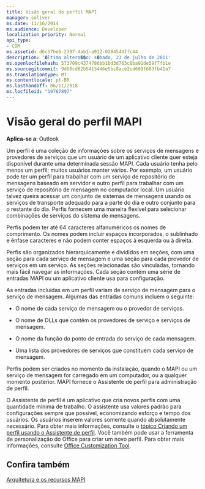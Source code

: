 ```yaml
---
title: Visão geral do perfil MAPI
manager: soliver
ms.date: 11/16/2014
ms.audience: Developer
localization_priority: Normal
api_type:
- COM
ms.assetid: d6c57be6-2397-4ab1-a912-028454dffc44
description: '�ltima altera��o: s�bado, 23 de julho de 2011'
ms.openlocfilehash: 573709c4374786bb1bd3d763c8ba91de59f7fb1e
ms.sourcegitcommit: 9d60cd82b5413446e5bc8ace2cd689f683fb41a7
ms.translationtype: MT
ms.contentlocale: pt-BR
ms.lasthandoff: 06/11/2018
ms.locfileid: "19767897"
---
```

# <a name="mapi-profile-overview"></a>Visão geral do perfil MAPI

  
  
**Aplica-se a**: Outlook 
  
Um perfil é uma coleção de informações sobre os serviços de mensagens e provedores de serviços que um usuário de um aplicativo cliente quer esteja disponível durante uma determinada sessão MAPI. Cada usuário tenha pelo menos um perfil; muitos usuários manter vários. Por exemplo, um usuário pode ter um perfil para trabalhar com um serviço de repositório de mensagens baseado em servidor e outro perfil para trabalhar com um serviço de repositório de mensagem no computador local. Um usuário talvez queira acessar um conjunto de sistemas de mensagens usando os serviços de transporte adequado para a parte do dia e outro conjunto para o restante do dia. Perfis fornecem uma maneira flexível para selecionar combinações de serviços do sistema de mensagens. 
  
Perfis podem ter até 64 caracteres alfanuméricos os nomes de comprimento. Os nomes podem incluir espaços incorporados, o sublinhado e ênfase caracteres e não podem conter espaços à esquerda ou à direita. 
  
Perfis são organizados hierarquicamente e divididos em seções, com uma seção para cada serviço de mensagem e uma seção para cada provedor de serviços em um serviço. As seções relacionadas são vinculadas, tornando mais fácil navegar as informações. Cada seção contém uma série de entradas MAPI ou um aplicativo cliente usa para configuração.
  
As entradas incluídas em um perfil variam de serviço de mensagem para o serviço de mensagem. Algumas das entradas comuns incluem o seguinte:
  
- O nome de cada serviço de mensagem ou o provedor de serviços.
    
- O nome de DLLs que contêm os provedores de serviço e serviços de mensagem.
    
- O nome da função do ponto de entrada do serviço de cada mensagem.
    
- Uma lista dos provedores de serviços que constituem cada serviço de mensagem.
    
Perfis podem ser criados no momento da instalação, quando o MAPI ou um serviço de mensagem for carregado em um computador, ou a qualquer momento posterior. MAPI fornece o Assistente de perfil para administração de perfil. 
  
O Assistente de perfil é um aplicativo que cria novos perfis com uma quantidade mínima de trabalho. O assistente usa valores padrão para configurações sempre que possível, economizando esforço e tempo dos usuários. Os usuários inserem valores somente quando absolutamente necessário. Para obter mais informações, consulte o [tópico Criando um perfil usando o Assistente de perfil](creating-a-profile-by-using-the-profile-wizard.md). Você também pode usar a ferramenta de personalização do Office para criar um novo perfil. Para obter mais informações, consulte [Office Customization Tool](http://go.microsoft.com/fwlink/?LinkId=123000).
  
## <a name="see-also"></a>Confira também



[Arquitetura e os recursos MAPI](mapi-features-and-architecture.md)

